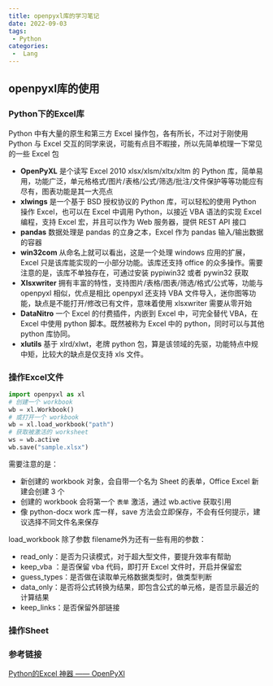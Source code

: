 ```yaml
---
title: openpyxl库的学习笔记
date: 2022-09-03
tags:
 - Python
categories:
 -  Lang
---
```


## openpyxl库的使用

### Python下的Excel库

Python 中有大量的原生和第三方 Excel 操作包，各有所长，不过对于刚使用 Python 与 Excel 交互的同学来说，可能有点目不暇接，所以先简单梳理一下常见的一些 Excel 包

- **OpenPyXL** 是个读写 Excel 2010 xlsx/xlsm/xltx/xltm 的 Python 库，简单易用，功能广泛，单元格格式/图片/表格/公式/筛选/批注/文件保护等等功能应有尽有，图表功能是其一大亮点
- **xlwings** 是一个基于 BSD 授权协议的 Python 库，可以轻松的使用 Python 操作 Excel，也可以在 Excel 中调用 Python，以接近 VBA 语法的实现 Excel 编程，支持 Excel 宏，并且可以作为 Web 服务器，提供 REST API 接口
- **pandas** 数据处理是 pandas 的立身之本，Excel 作为 pandas 输入/输出数据的容器
- **win32com** 从命名上就可以看出，这是一个处理 windows 应用的扩展，Excel 只是该库能实现的一小部分功能。该库还支持 office 的众多操作。需要注意的是，该库不单独存在，可通过安装 pypiwin32 或者 pywin32 获取
- **Xlsxwriter** 拥有丰富的特性，支持图片/表格/图表/筛选/格式/公式等，功能与 openpyxl 相似，优点是相比 openpyxl 还支持 VBA 文件导入，迷你图等功能，缺点是不能打开/修改已有文件，意味着使用 xlsxwriter 需要从零开始
- **DataNitro** 一个 Excel 的付费插件，内嵌到 Excel 中，可完全替代 VBA，在 Excel 中使用 python 脚本。既然被称为 Excel 中的 python，同时可以与其他 python 库协同。
- **xlutils** 基于 xlrd/xlwt，老牌 python 包，算是该领域的先驱，功能特点中规中矩，比较大的缺点是仅支持 xls 文件。

### 操作Excel文件

```python
import openpyxl as xl
# 创建一个 workbook
wb = xl.Workbook()
# 或打开一个 workbook
wb = xl.load_workbook("path")
# 获取被激活的 worksheet
ws = wb.active
wb.save("sample.xlsx")
```

需要注意的是：

- 新创建的 workbook 对象，会自带一个名为 Sheet 的表单，Office Excel 新建会创建 3 个
- 创建的 workbook 会将第一个 `表单` 激活，通过 wb.active 获取引用
- 像 python-docx work 库一样，save 方法会立即保存，不会有任何提示，建议选择不同文件名来保存

load_workbook 除了参数 filename外为还有一些有用的参数：

- read_only：是否为只读模式，对于超大型文件，要提升效率有帮助
- keep_vba ：是否保留 vba 代码，即打开 Excel 文件时，开启并保留宏
- guess_types：是否做在读取单元格数据类型时，做类型判断
- data_only：是否将公式转换为结果，即包含公式的单元格，是否显示最近的计算结果
- keep_links：是否保留外部链接

### 操作Sheet



### 参考链接

[Python的Excel 神器 —— OpenPyXl](https://zhuanlan.zhihu.com/p/351998173)